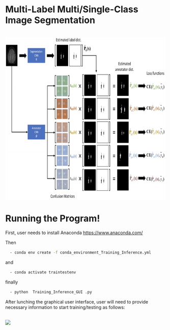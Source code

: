 # Multi-Label Multi/Single-Class Image Segmentation


<br>
 <img height="510" src="images/diag.png"/>
</br>

# Running the Program!

First, user needs to install Anaconda https://www.anaconda.com/

Then


```sh
  - conda env create -f conda_environment_Training_Inference.yml  
``` 
and 

```sh
  - conda activate traintestenv  
``` 
finally

```sh
  - python  Training_Inference_GUI .py 
``` 

After lunching the graphical user interface, user will need to provide necessary information to start training/testing as follows:  

<br>
 <img height="500" src="images/GUI.png" />
</br>
